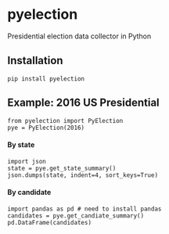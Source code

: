 # pyelection

Presidential election data collector in Python

## Installation

    pip install pyelection

## Example: 2016 US Presidential

    from pyelection import PyElection
    pye = PyElection(2016)


#### By state

    import json
    state = pye.get_state_summary()
    json.dumps(state, indent=4, sort_keys=True)


#### By candidate

    import pandas as pd # need to install pandas
    candidates = pye.get_candiate_summary()
    pd.DataFrame(candidates)

